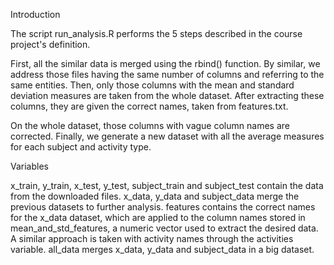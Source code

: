 Introduction

The script run_analysis.R performs the 5 steps described in the course project's definition.

First, all the similar data is merged using the rbind() function. By similar, 
we address those files having the same number of columns and referring to the same entities.
Then, only those columns with the mean and standard deviation measures are taken from the whole dataset. 
After extracting these columns, they are given the correct names, taken from features.txt.

On the whole dataset, those columns with vague column names are corrected.
Finally, we generate a new dataset with all the average measures for each subject and activity type.

Variables

x_train, y_train, x_test, y_test, subject_train and subject_test contain the data from the downloaded files.
x_data, y_data and subject_data merge the previous datasets to further analysis.
features contains the correct names for the x_data dataset, which are applied to the column names stored in mean_and_std_features,
a numeric vector used to extract the desired data.
A similar approach is taken with activity names through the activities variable.
all_data merges x_data, y_data and subject_data in a big dataset.
